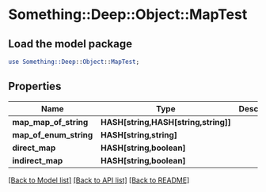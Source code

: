 # Something::Deep::Object::MapTest

## Load the model package
```perl
use Something::Deep::Object::MapTest;
```

## Properties
Name | Type | Description | Notes
------------ | ------------- | ------------- | -------------
**map_map_of_string** | **HASH[string,HASH[string,string]]** |  | [optional] 
**map_of_enum_string** | **HASH[string,string]** |  | [optional] 
**direct_map** | **HASH[string,boolean]** |  | [optional] 
**indirect_map** | **HASH[string,boolean]** |  | [optional] 

[[Back to Model list]](../README.md#documentation-for-models) [[Back to API list]](../README.md#documentation-for-api-endpoints) [[Back to README]](../README.md)


